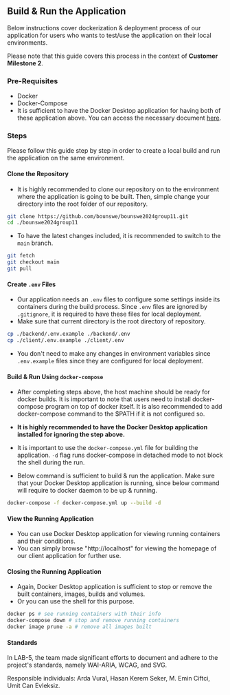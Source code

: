 ## Build & Run the Application

Below instructions cover dockerization & deployment process of our application for users who wants to test/use the application on their local environments.

Please note that this guide covers this process in the context of **Customer Milestone 2**.

### Pre-Requisites

- Docker
- Docker-Compose
- It is sufficient to have the Docker Desktop application for having both of these application above. You can access the necessary document [here](https://docs.docker.com/desktop/). 

### Steps

Please follow this guide step by step in order to create a local build and run the application on the same environment.

#### Clone the Repository

- It is highly recommended to clone our repository on to the environment where the application is going to be built. Then, simple change your directory into the root folder of our repository.

```bash
git clone https://github.com/bounswe/bounswe2024group11.git
cd ./bounswe2024group11
```

- To have the latest changes included, it is recommended to switch to the `main` branch.

```bash
git fetch
git checkout main
git pull
```

#### Create `.env` Files

- Our application needs an `.env` files to configure some settings inside its containers during the build process. Since `.env` files are ignored by `.gitignore`, it is required to have these files for local deployment.
- Make sure that current directory is the root directory of repository.

```bash
cp ./backend/.env.example ./backend/.env
cp ./client/.env.example ./client/.env
```

- You don't need to make any changes in environment variables since `.env.example` files since they are configured for local deployment.

#### Build & Run Using `docker-compose`

- After completing steps above, the host machine should be ready for docker builds. It is important to note that users need to install docker-compose program on top of docker itself. It is also recommended to add docker-compose command to the $PATH if it is not configured so.
- **It is highly recommended to have the Docker Desktop application installed for ignoring the step above.**

- It is important to use the `docker-compose.yml` file for building the application. `-d` flag runs docker-compose in detached mode to not block the shell during the run.

- Below command is sufficient to build & run the application. Make sure that your Docker Desktop application is running, since below command will require to docker daemon to be up & running.

```bash
docker-compose -f docker-compose.yml up --build -d
```
#### View the Running Application
- You can use Docker Desktop application for viewing running containers and their conditions.
- You can simply browse "http://localhost" for viewing the homepage of our client application for further use.

#### Closing the Running Application
- Again, Docker Desktop application is sufficient to stop or remove the built containers, images, builds and volumes.
- Or you can use the shell for this purpose.

```bash
docker ps # see running containers with their info
docker-compose down # stop and remove running containers
docker image prune -a # remove all images built
```

#### Standards

In LAB-5, the team made significant efforts to document and adhere to the project's standards, namely WAI-ARIA, WCAG, and SVG.

Responsible individuals: Arda Vural, Hasan Kerem Seker, M. Emin Ciftci, Umit Can Evleksiz.
